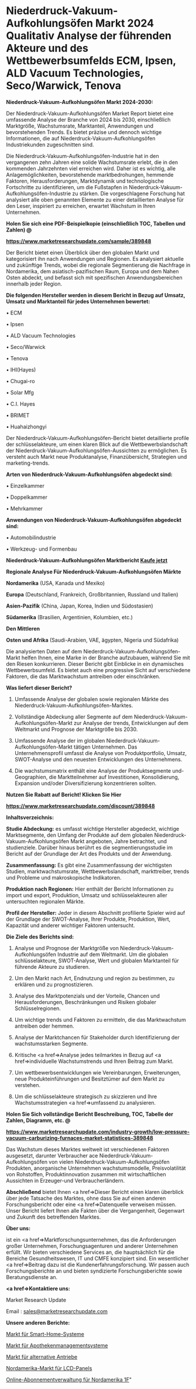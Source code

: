 # Niederdruck-Vakuum-Aufkohlungsöfen Markt 2024 Qualitativ Analyse der führenden Akteure und des Wettbewerbsumfelds ECM, Ipsen, ALD Vacuum Technologies, Seco/Warwick, Tenova

<strong>Niederdruck-Vakuum-Aufkohlungsöfen Markt 2024-2030:</strong>

Der Niederdruck-Vakuum-Aufkohlungsöfen Market Report bietet eine umfassende Analyse der Branche von 2024 bis 2030, einschließlich Marktgröße, Wachstumsrate, Marktanteil, Anwendungen und bevorstehenden Trends. Es bietet präzise und dennoch wichtige Informationen, die auf Niederdruck-Vakuum-Aufkohlungsöfen Industriekunden zugeschnitten sind.

Die Niederdruck-Vakuum-Aufkohlungsöfen-Industrie hat in den vergangenen zehn Jahren eine solide Wachstumsrate erlebt, die in den kommenden Jahrzehnten viel erreichen wird. Daher ist es wichtig, alle Anlagemöglichkeiten, bevorstehende marktbedrohungen, hemmende Faktoren, Herausforderungen, Marktdynamik und technologische Fortschritte zu identifizieren, um die Fußstapfen in Niederdruck-Vakuum-Aufkohlungsöfen-Industrie zu stärken. Die vorgeschlagene Forschung hat analysiert alle oben genannten Elemente zu einer detaillierten Analyse für den Leser, inspiriert zu erreichen, erwartet Wachstum in Ihren Unternehmen.



<strong>Holen Sie sich eine PDF-Beispielkopie (einschließlich TOC, Tabellen und Zahlen) @
</strong>

<strong><a href=https://www.marketresearchupdate.com/sample/389848>

<strong>https://www.marketresearchupdate.com/sample/389848</u></font></a></strong></strong>

Der Bericht bietet einen Überblick über den globalen Markt und kategorisiert ihn nach Anwendungen und Regionen. Es analysiert aktuelle und zukünftige Trends, wobei die regionale Segmentierung die Nachfrage in Nordamerika, dem asiatisch-pazifischen Raum, Europa und dem Nahen Osten abdeckt, und befasst sich mit spezifischen Anwendungsbereichen innerhalb jeder Region.



<strong>Die folgenden Hersteller werden in diesem Bericht in Bezug auf Umsatz, Umsatz und Marktanteil für jedes Unternehmen bewertet:</strong>

• ECM

• Ipsen

• ALD Vacuum Technologies

• Seco/Warwick

• Tenova

• IHI(Hayes)

• Chugai-ro

• Solar Mfg

• C.I. Hayes

• BRIMET

• Huahaizhongyi

Der Niederdruck-Vakuum-Aufkohlungsöfen-Bericht bietet detaillierte profile der schlüsselakteure, um einen klaren Blick auf die Wettbewerbslandschaft der Niederdruck-Vakuum-Aufkohlungsöfen-Aussichten zu ermöglichen. Es versteht auch Markt neue Produktanalyse, Finanzübersicht, Strategien und marketing-trends.



<strong>Arten von Niederdruck-Vakuum-Aufkohlungsöfen abgedeckt sind:</strong>

• Einzelkammer

• Doppelkammer

• Mehrkammer



<strong>Anwendungen von Niederdruck-Vakuum-Aufkohlungsöfen abgedeckt sind:</strong>

• Automobilindustrie

• Werkzeug- und Formenbau



<strong>Niederdruck-Vakuum-Aufkohlungsöfen Marktbericht <a href=https://www.marketresearchupdate.com/buynow/389848>Kaufe jetzt</a></strong>



<strong>Regionale Analyse Für Niederdruck-Vakuum-Aufkohlungsöfen Märkte</strong>



<strong>Nordamerika</strong> (USA, Kanada und Mexiko)



<strong>Europa</strong> (Deutschland, Frankreich, Großbritannien, Russland und Italien)



<strong>Asien-Pazifik</strong> (China, Japan, Korea, Indien und Südostasien)



<strong>Südamerika</strong> (Brasilien, Argentinien, Kolumbien, etc.)



<strong>Den Mittleren</strong> 

<strong>Osten und Afrika</strong> (Saudi-Arabien, VAE, ägypten, Nigeria und Südafrika)

Die analysierten Daten auf dem Niederdruck-Vakuum-Aufkohlungsöfen-Markt helfen Ihnen, eine Marke in der Branche aufzubauen, während Sie mit den Riesen konkurrieren. Dieser Bericht gibt Einblicke in ein dynamisches Wettbewerbsumfeld. Es bietet auch eine progressive Sicht auf verschiedene Faktoren, die das Marktwachstum antreiben oder einschränken.



<strong>Was liefert dieser Bericht?</strong>

1. Umfassende Analyse der globalen sowie regionalen Märkte des Niederdruck-Vakuum-Aufkohlungsöfen-Marktes.

2. Vollständige Abdeckung aller Segmente auf dem Niederdruck-Vakuum-Aufkohlungsöfen-Markt zur Analyse der trends, Entwicklungen auf dem Weltmarkt und Prognose der Marktgröße bis 2030.

3. Umfassende Analyse der im globalen Niederdruck-Vakuum-Aufkohlungsöfen-Markt tätigen Unternehmen. Das Unternehmensprofil umfasst die Analyse von Produktportfolio, Umsatz, SWOT-Analyse und den neuesten Entwicklungen des Unternehmens.

4. Die wachstumsmatrix enthält eine Analyse der Produktsegmente und-Geographien, die Marktteilnehmer auf Investitionen, Konsolidierung, Expansion und/oder Diversifizierung konzentrieren sollten.



<strong>Nutzen Sie Rabatt auf Bericht! Klicken Sie Hier
</strong>

<strong><a href=https://www.marketresearchupdate.com/discount/389848>https://www.marketresearchupdate.com/discount/389848</b></u></font></strong></a>



<strong>Inhaltsverzeichnis:</strong>



<strong>Studie Abdeckung:</strong> es umfasst wichtige Hersteller abgedeckt, wichtige Marktsegmente, den Umfang der Produkte auf dem globalen Niederdruck-Vakuum-Aufkohlungsöfen Markt angeboten, Jahre betrachtet, und studienziele. Darüber hinaus berührt es die segmentierungsstudie im Bericht auf der Grundlage der Art des Produkts und der Anwendung.



<strong>Zusammenfassung:</strong> Es gibt eine Zusammenfassung der wichtigsten Studien, marktwachstumsrate, Wettbewerbslandschaft, markttreiber, trends und Probleme und makroskopische Indikatoren.



<strong>Produktion nach Regionen:</strong> Hier enthält der Bericht Informationen zu import und export, Produktion, Umsatz und schlüsselakteuren aller untersuchten regionalen Märkte.



<strong>Profil der Hersteller:</strong> Jeder in diesem Abschnitt profilierte Spieler wird auf der Grundlage der SWOT-Analyse, Ihrer Produkte, Produktion, Wert, Kapazität und anderer wichtiger Faktoren untersucht.



<strong>Die Ziele des Berichts sind:</strong>

1) Analyse und Prognose der Marktgröße von Niederdruck-Vakuum-Aufkohlungsöfen Industrie auf dem Weltmarkt.
Um die globalen schlüsselakteure, SWOT-Analyse, Wert und globalen Marktanteil für führende Akteure zu studieren.

2) Um den Markt nach Art, Endnutzung und region zu bestimmen, zu erklären und zu prognostizieren.

3) Analyse des Marktpotenzials und der Vorteile, Chancen und Herausforderungen, Beschränkungen und Risiken globaler Schlüsselregionen.

4) Um wichtige trends und Faktoren zu ermitteln, die das Marktwachstum antreiben oder hemmen.

5) Analyse der Marktchancen für Stakeholder durch Identifizierung der wachstumsstarken Segmente.

6) Kritische <a href=>Analyse</a> jedes teilmarktes in Bezug auf <a href=>individuelle</a> Wachstumstrends und Ihren Beitrag zum Markt.

7) Um wettbewerbsentwicklungen wie Vereinbarungen, Erweiterungen, neue Produkteinführungen und Besitztümer auf dem Markt zu verstehen.

8) Um die schlüsselakteure strategisch zu skizzieren und Ihre Wachstumsstrategien <a href=>umfassend</a> zu analysieren.



<strong>Holen Sie Sich vollständige Bericht Beschreibung, TOC, Tabelle der Zahlen, Diagramm, etc. @ </strong>

<strong><a href=https://www.marketresearchupdate.com/industry-growth/low-pressure-vacuum-carburizing-furnaces-market-statistices-389848>https://www.marketresearchupdate.com/industry-growth/low-pressure-vacuum-carburizing-furnaces-market-statistices-389848</a></font></strong>

Das Wachstum dieses Marktes weltweit ist verschiedenen Faktoren ausgesetzt, darunter Verbraucher ace Niederdruck-Vakuum-Aufkohlungsöfen von vielen Niederdruck-Vakuum-Aufkohlungsöfen Produkten, anorganische Unternehmen wachstumsmodelle, Preisvolatilität von Rohstoffen, Produktinnovation zusammen mit wirtschaftlichen Aussichten in Erzeuger-und Verbraucherländern.



<strong>Abschließend</strong> bietet Ihnen <a href=>Dieser</a> Bericht einen klaren überblick über jede Tatsache des Marktes, ohne dass Sie auf einen anderen Forschungsbericht oder eine <a href=>Datenquelle</a> verweisen müssen. Unser Bericht liefert Ihnen alle Fakten über die Vergangenheit, Gegenwart und Zukunft des betreffenden Marktes.



<strong>Über uns:</strong>

 ist ein <a href=>Marktfors</a>chungsunternehmen, das die Anforderungen großer Unternehmen, Forschungsagenturen und anderer Unternehmen erfüllt. Wir bieten verschiedene Services an, die hauptsächlich für die Bereiche Gesundheitswesen, IT und CMFE konzipiert sind. Ein wesentlicher <a href=>Beitrag</a> dazu ist die Kundenerfahrungsforschung. Wir passen auch Forschungsberichte an und bieten syndizierte Forschungsberichte sowie Beratungsdienste an.



<strong><a href=>Kontaktiere uns:</a></strong>

Market Research Update

Email : sales@marketresearchupdate.com



<strong>Unsere anderen Berichte:</strong>

<a href=https://www.linkedin.com/pulse/smart-homes-systems-market-has-huge-demand-worldwide-profiling>Markt für Smart-Home-Systeme</a>

<a href=https://www.linkedin.com/pulse/pharmacy-management-system-market-size>Markt für Apothekenmanagementsysteme</a>

<a href=https://www.linkedin.com/pulse/alternative-powertrains-market-2023-remarking>Markt für alternative Antriebe</a>

<a href=https://www.linkedin.com/pulse/north-america-lcd-panel-market-2023-pointing>Nordamerika-Markt für LCD-Panels</a>

<a href=https://www.linkedin.com/pulse/north-america-online-subscription-management-1f>Online-Abonnementverwaltung für Nordamerika 1F</a>"
